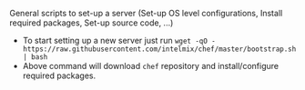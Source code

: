 General scripts to set-up a server (Set-up OS level configurations, Install required packages, Set-up source code, ...)

- To start setting up a new server just run `wget -qO - https://raw.githubusercontent.com/intelmix/chef/master/bootstrap.sh | bash`
- Above command will download `chef` repository and install/configure required packages.
